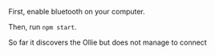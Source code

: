 First, enable bluetooth on your computer.

Then, run `npm start`.

So far it discovers the Ollie but does not manage to connect
